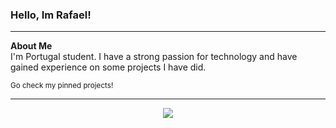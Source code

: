 <h3>Hello, Im Rafael!</h3>

<hr>

<summary><b>About Me</b></summary>
I'm Portugal student. 
I have a strong passion for technology and have gained experience on some projects I have did.
<br>

<sub>Go check my pinned projects!</sub>

<hr>

<p align="center">
  <a href="https://github.com/RafaelC09">
    <img src="https://external-content.duckduckgo.com/iu/?u=https%3A%2F%2Fmedia.tenor.co%2Fimages%2Fd5da666a1dabd19856f4e911b2ed613e%2Fraw&f=1&nofb=1&ipt=31f94238c99fec6777381d47b821f37d8351e80f9491e5b2e15adcdfd14b8646" />
  </a>
</p>
